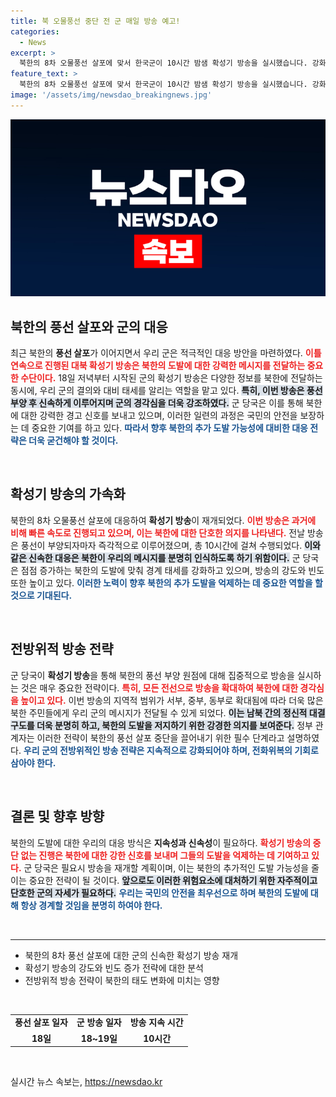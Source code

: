 ```yaml
---
title: 북 오물풍선 중단 전 군 매일 방송 예고!
categories:
  - News
excerpt: >
  북한의 8차 오물풍선 살포에 맞서 한국군이 10시간 밤샘 확성기 방송을 실시했습니다. 강화도를 중심으로 한 방송은 북한의 태도 변화가 없자 매일 이어질 예정이며, 긴장의 불씨가 더욱 거세지고 있습니다.
feature_text: >
  북한의 8차 오물풍선 살포에 맞서 한국군이 10시간 밤샘 확성기 방송을 실시했습니다. 강화도를 중심으로 한 방송은 북한의 태도 변화가 없자 매일 이어질 예정이며, 긴장의 불씨가 더욱 거세지고 있습니다.
image: '/assets/img/newsdao_breakingnews.jpg'
---
```


<p><img src="/assets/img/newsdao_breakingnews.jpg" alt="flaretime 속보" /></p>

<h2 data-ke-size="size26">북한의 풍선 살포와 군의 대응</h2>

<p data-ke-size="size16">최근 북한의 <b>풍선 살포</b>가 이어지면서 우리 군은 적극적인 대응 방안을 마련하였다. <b><span style="color: #ee2323;">이틀 연속으로 진행된 대북 확성기 방송은 북한의 도발에 대한 강력한 메시지를 전달하는 중요한 수단이다.</span></b> 18일 저녁부터 시작된 군의 확성기 방송은 다양한 정보를 북한에 전달하는 동시에, 우리 군의 결의와 대비 태세를 알리는 역할을 맡고 있다. <b><span style="background-color: #21538527;">특히, 이번 방송은 풍선 부양 후 신속하게 이루어지며 군의 경각심을 더욱 강조하였다.</span></b> 군 당국은 이를 통해 북한에 대한 강력한 경고 신호를 보내고 있으며, 이러한 일련의 과정은 국민의 안전을 보장하는 데 중요한 기여를 하고 있다. <b><span style="color: #1a5490;">따라서 향후 북한의 추가 도발 가능성에 대비한 대응 전략은 더욱 굳건해야 할 것이다.</span></b></p>

<p data-ke-size="size16">&nbsp;</p>

<h2 data-ke-size="size26">확성기 방송의 가속화</h2>

<p data-ke-size="size16">북한의 8차 오물풍선 살포에 대응하여 <b>확성기 방송</b>이 재개되었다. <b><span style="color: #ee2323;">이번 방송은 과거에 비해 빠른 속도로 진행되고 있으며, 이는 북한에 대한 단호한 의지를 나타낸다.</span></b> 전날 방송은 풍선이 부양되자마자 즉각적으로 이루어졌으며, 총 10시간에 걸쳐 수행되었다. <b><span style="background-color: #21538527;">이와 같은 신속한 대응은 북한이 우리의 메시지를 분명히 인식하도록 하기 위함이다.</span></b> 군 당국은 점점 증가하는 북한의 도발에 맞춰 경계 태세를 강화하고 있으며, 방송의 강도와 빈도 또한 높이고 있다. <b><span style="color: #1a5490;">이러한 노력이 향후 북한의 추가 도발을 억제하는 데 중요한 역할을 할 것으로 기대된다.</span></b></p>

<p data-ke-size="size16">&nbsp;</p>

<h2 data-ke-size="size26">전방위적 방송 전략</h2>

<p data-ke-size="size16">군 당국이 <b>확성기 방송</b>을 통해 북한의 풍선 부양 원점에 대해 집중적으로 방송을 실시하는 것은 매우 중요한 전략이다. <b><span style="color: #ee2323;">특히, 모든 전선으로 방송을 확대하여 북한에 대한 경각심을 높이고 있다.</span></b> 이번 방송의 지역적 범위가 서부, 중부, 동부로 확대됨에 따라 더욱 많은 북한 주민들에게 우리 군의 메시지가 전달될 수 있게 되었다. <b><span style="background-color: #21538527;">이는 남북 간의 정신적 대결 구도를 더욱 분명히 하고, 북한의 도발을 저지하기 위한 강경한 의지를 보여준다.</span></b> 정부 관계자는 이러한 전략이 북한의 풍선 살포 중단을 끌어내기 위한 필수 단계라고 설명하였다. <b><span style="color: #1a5490;">우리 군의 전방위적인 방송 전략은 지속적으로 강화되어야 하며, 전화위복의 기회로 삼아야 한다.</span></b></p>

<p data-ke-size="size16">&nbsp;</p>

<h2 data-ke-size="size26">결론 및 향후 방향</h2>

<p data-ke-size="size16">북한의 도발에 대한 우리의 대응 방식은 <b>지속성과 신속성</b>이 필요하다. <b><span style="color: #ee2323;">확성기 방송의 중단 없는 진행은 북한에 대한 강한 신호를 보내며 그들의 도발을 억제하는 데 기여하고 있다.</span></b> 군 당국은 필요시 방송을 재개할 계획이며, 이는 북한의 추가적인 도발 가능성을 줄이는 중요한 전략이 될 것이다. <b><span style="background-color: #21538527;">앞으로도 이러한 위험요소에 대처하기 위한 자주적이고 단호한 군의 자세가 필요하다.</span></b> <b><span style="color: #1a5490;">우리는 국민의 안전을 최우선으로 하며 북한의 도발에 대해 항상 경계할 것임을 분명히 하여야 한다.</span></b></p>

<p data-ke-size="size16">&nbsp;</p>

<hr>

<ul>
    <li>북한의 8차 풍선 살포에 대한 군의 신속한 확성기 방송 재개</li>
    <li>확성기 방송의 강도와 빈도 증가 전략에 대한 분석</li>
    <li>전방위적 방송 전략이 북한의 태도 변화에 미치는 영향</li>
</ul>

<p data-ke-size="size16">&nbsp;</p>

<table style="width: 100%; box-sizing: border-box;">
    <tr>
        <td style="text-align: center; height: 17px;"><b>풍선 살포 일자</b></td>
        <td style="text-align: center; height: 17px;"><b>군 방송 일자</b></td>
        <td style="text-align: center; height: 17px;"><b>방송 지속 시간</b></td>
    </tr>
    <tr>
        <td style="text-align: center; height: 17px;"><b>18일</b></td>
        <td style="text-align: center; height: 17px;"><b>18~19일</b></td>
        <td style="text-align: center; height: 17px;"><b>10시간</b></td>
    </tr>
</table>

<p data-ke-size="size16">&nbsp;</p>
실시간 뉴스 속보는, <a href="https://newsdao.kr" rel="dofollow">https://newsdao.kr</a>


